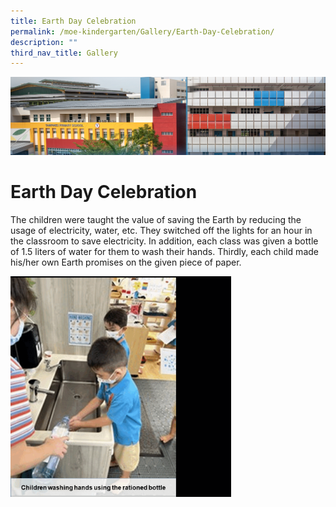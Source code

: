 ```yaml
---
title: Earth Day Celebration
permalink: /moe-kindergarten/Gallery/Earth-Day-Celebration/
description: ""
third_nav_title: Gallery
---
```

![](/images/mk%20kindergarten.jpg)

Earth Day Celebration
=====================

The children were taught the value of saving the Earth by reducing the usage of electricity, water, etc. They switched off the lights for an hour in the classroom to save electricity. In addition, each class was given a bottle of 1.5 liters of water for them to wash their hands. Thirdly, each child made his/her own Earth promises on the given piece of paper.


<img src="/images/Earthday.gif" style="width:70%">